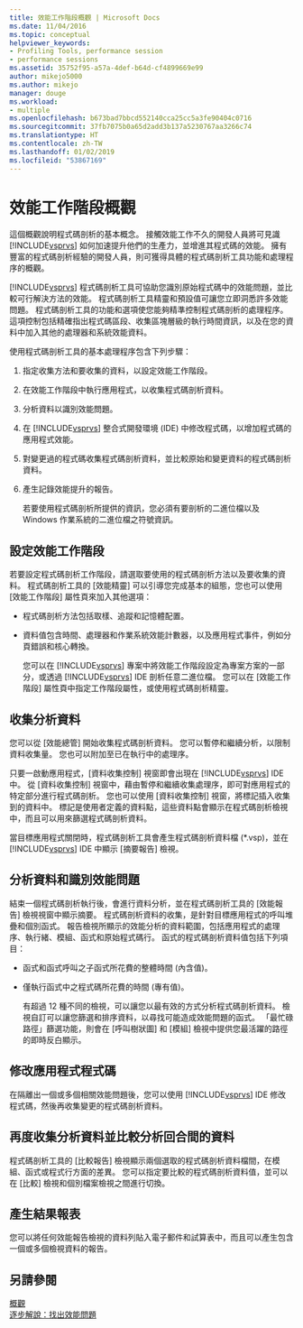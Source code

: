 ```yaml
---
title: 效能工作階段概觀 | Microsoft Docs
ms.date: 11/04/2016
ms.topic: conceptual
helpviewer_keywords:
- Profiling Tools, performance session
- performance sessions
ms.assetid: 35752f95-a57a-4def-b64d-cf4899669e99
author: mikejo5000
ms.author: mikejo
manager: douge
ms.workload:
- multiple
ms.openlocfilehash: b673bad7bbcd552140cca25cc5a3fe90404c0716
ms.sourcegitcommit: 37fb7075b0a65d2add3b137a5230767aa3266c74
ms.translationtype: HT
ms.contentlocale: zh-TW
ms.lasthandoff: 01/02/2019
ms.locfileid: "53867169"
---
```

# <a name="performance-session-overview"></a>效能工作階段概觀
這個概觀說明程式碼剖析的基本概念。 接觸效能工作不久的開發人員將可見識 [!INCLUDE[vsprvs](../code-quality/includes/vsprvs_md.md)] 如何加速提升他們的生產力，並增進其程式碼的效能。 擁有豐富的程式碼剖析經驗的開發人員，則可獲得具體的程式碼剖析工具功能和處理程序的概觀。  
  
 [!INCLUDE[vsprvs](../code-quality/includes/vsprvs_md.md)] 程式碼剖析工具可協助您識別原始程式碼中的效能問題，並比較可行解決方法的效能。 程式碼剖析工具精靈和預設值可讓您立即洞悉許多效能問題。 程式碼剖析工具的功能和選項使您能夠精準控制程式碼剖析的處理程序。 這項控制包括精確指出程式碼區段、收集區塊層級的執行時間資訊，以及在您的資料中加入其他的處理器和系統效能資料。  
  
 使用程式碼剖析工具的基本處理程序包含下列步驟：  
  
1. 指定收集方法和要收集的資料，以設定效能工作階段。  
  
2. 在效能工作階段中執行應用程式，以收集程式碼剖析資料。  
  
3. 分析資料以識別效能問題。  
  
4. 在 [!INCLUDE[vsprvs](../code-quality/includes/vsprvs_md.md)] 整合式開發環境 (IDE) 中修改程式碼，以增加程式碼的應用程式效能。  
  
5. 對變更過的程式碼收集程式碼剖析資料，並比較原始和變更資料的程式碼剖析資料。  
  
6. 產生記錄效能提升的報告。  
  
   若要使用程式碼剖析所提供的資訊，您必須有要剖析的二進位檔以及 Windows 作業系統的二進位檔之符號資訊。  
  
## <a name="configure-the-performance-session"></a>設定效能工作階段  
 若要設定程式碼剖析工作階段，請選取要使用的程式碼剖析方法以及要收集的資料。 程式碼剖析工具的 [效能精靈] 可以引導您完成基本的組態，您也可以使用 [效能工作階段] 屬性頁來加入其他選項：  
  
- 程式碼剖析方法包括取樣、追蹤和記憶體配置。  
  
- 資料值包含時間、處理器和作業系統效能計數器，以及應用程式事件，例如分頁錯誤和核心轉換。  
  
  您可以在 [!INCLUDE[vsprvs](../code-quality/includes/vsprvs_md.md)] 專案中將效能工作階段設定為專案方案的一部分，或透過 [!INCLUDE[vsprvs](../code-quality/includes/vsprvs_md.md)] IDE 剖析任意二進位檔。 您可以在 [效能工作階段] 屬性頁中指定工作階段屬性，或使用程式碼剖析精靈。  
  
## <a name="collect-profiling-data"></a>收集分析資料  
 您可以從 [效能總管] 開始收集程式碼剖析資料。 您可以暫停和繼續分析，以限制資料收集量。 您也可以附加至已在執行中的處理序。  
  
 只要一啟動應用程式，[資料收集控制] 視窗即會出現在 [!INCLUDE[vsprvs](../code-quality/includes/vsprvs_md.md)] IDE 中。 從 [資料收集控制] 視窗中，藉由暫停和繼續收集處理序，即可對應用程式的特定部分進行程式碼剖析。 您也可以使用 [資料收集控制] 視窗，將標記插入收集到的資料中。 標記是使用者定義的資料點，這些資料點會顯示在程式碼剖析檢視中，而且可以用來篩選程式碼剖析資料。  
  
 當目標應用程式關閉時，程式碼剖析工具會產生程式碼剖析資料檔 (*.vsp)，並在 [!INCLUDE[vsprvs](../code-quality/includes/vsprvs_md.md)] IDE 中顯示 [摘要報告] 檢視。  
  
## <a name="analyze-the-data-and-identify-performance-issues"></a>分析資料和識別效能問題  
 結束一個程式碼剖析執行後，會進行資料分析，並在程式碼剖析工具的 [效能報告] 檢視視窗中顯示摘要。 程式碼剖析資料的收集，是針對目標應用程式的呼叫堆疊和個別函式。 報告檢視所顯示的效能分析的資料範圍，包括應用程式的處理序、執行緒、模組、函式和原始程式碼行。 函式的程式碼剖析資料值包括下列項目：  
  
- 函式和函式呼叫之子函式所花費的整體時間 (內含值)。  
  
- 僅執行函式中之程式碼所花費的時間 (專有值)。  
  
  有超過 12 種不同的檢視，可以讓您以最有效的方式分析程式碼剖析資料。 檢視自訂可以讓您篩選和排序資料，以尋找可能造成效能問題的函式。 「最忙碌路徑」篩選功能，則會在 [呼叫樹狀圖] 和 [模組] 檢視中提供您最活躍的路徑的即時反白顯示。  
  
## <a name="modify-the-application-code"></a>修改應用程式程式碼  
 在隔離出一個或多個相關效能問題後，您可以使用 [!INCLUDE[vsprvs](../code-quality/includes/vsprvs_md.md)] IDE 修改程式碼，然後再收集變更的程式碼剖析資料。  
  
## <a name="collect-profiling-data-again-and-compare-the-data-between-the-profiling-runs"></a>再度收集分析資料並比較分析回合間的資料  
 程式碼剖析工具的 [比較報告] 檢視顯示兩個選取的程式碼剖析資料檔間，在模組、函式或程式行方面的差異。 您可以指定要比較的程式碼剖析資料值，並可以在 [比較] 檢視和個別檔案檢視之間進行切換。  
  
## <a name="generate-a-report-of-the-results"></a>產生結果報表  
 您可以將任何效能報告檢視的資料列貼入電子郵件和試算表中，而且可以產生包含一個或多個檢視資料的報告。  
  
## <a name="see-also"></a>另請參閱  
 [概觀](../profiling/overviews-performance-tools.md)   
 [逐步解說：找出效能問題](/visualstudio/profiling/beginners-guide-to-cpu-sampling)